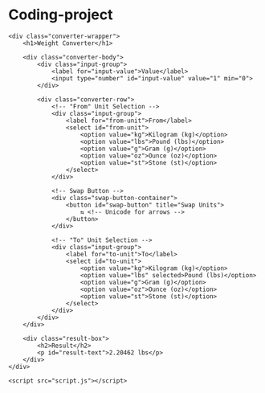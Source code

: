# Coding-project
<!DOCTYPE html>
<html lang="en">
<head>
    <meta charset="UTF-8">
    <meta name="viewport" content="width=device-width, initial-scale=1.0">
    <title>Weight Converter</title>
    <link rel="stylesheet" href="style.css">
    <!-- Google Fonts for a nicer look -->
    <link href="https://fonts.googleapis.com/css2?family=Poppins:wght@400;600&display=swap" rel="stylesheet">
</head>
<body>

    <div class="converter-wrapper">
        <h1>Weight Converter</h1>

        <div class="converter-body">
            <div class="input-group">
                <label for="input-value">Value</label>
                <input type="number" id="input-value" value="1" min="0">
            </div>

            <div class="converter-row">
                <!-- "From" Unit Selection -->
                <div class="input-group">
                    <label for="from-unit">From</label>
                    <select id="from-unit">
                        <option value="kg">Kilogram (kg)</option>
                        <option value="lbs">Pound (lbs)</option>
                        <option value="g">Gram (g)</option>
                        <option value="oz">Ounce (oz)</option>
                        <option value="st">Stone (st)</option>
                    </select>
                </div>

                <!-- Swap Button -->
                <div class="swap-button-container">
                    <button id="swap-button" title="Swap Units">
                        ⇆ <!-- Unicode for arrows -->
                    </button>
                </div>

                <!-- "To" Unit Selection -->
                <div class="input-group">
                    <label for="to-unit">To</label>
                    <select id="to-unit">
                        <option value="kg">Kilogram (kg)</option>
                        <option value="lbs" selected>Pound (lbs)</option>
                        <option value="g">Gram (g)</option>
                        <option value="oz">Ounce (oz)</option>
                        <option value="st">Stone (st)</option>
                    </select>
                </div>
            </div>
        </div>

        <div class="result-box">
            <h2>Result</h2>
            <p id="result-text">2.20462 lbs</p>
        </div>
    </div>

    <script src="script.js"></script>
</body>
</html>

